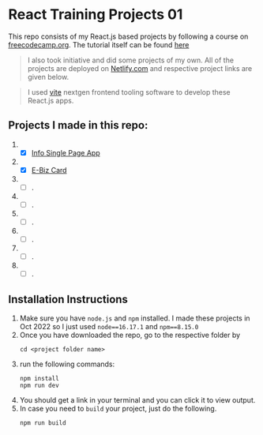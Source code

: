 # React Training Projects 01

This repo consists of my React.js based projects by following a course on [freecodecamp.org](https://www.freecodecamp.org). The tutorial itself can be found [here](https://www.youtube.com/watch?v=bMknfKXIFA8)

> I also took initiative and did some projects of my own. All of the projects are deployed on [Netlify.com](https://app.netlify.com/) and respective project links are given below.

> I used [vite](https://vitejs.dev/) nextgen frontend tooling software to develop these React.js apps.

## Projects I made in this repo:
1. - [x] [Info Single Page App](https://precious-moonbeam-d165b1.netlify.app/)
2. - [x] [E-Biz Card](https://brilliant-cocada-6cfb72.netlify.app/)
3. - [ ] .
4. - [ ] .
5. - [ ] .
6. - [ ] .
7. - [ ] .
8. - [ ] . 

## Installation Instructions
1. Make sure you have `node.js` and `npm` installed. I made these projects in Oct 2022 so I just used `node==16.17.1` and `npm==8.15.0`
2. Once you have downloaded the repo, go to the respective folder by 
   ```
   cd <project folder name>
   ```
3. run the following commands:
   ```
   npm install
   npm run dev
   ```
4. You should get a link in your terminal and you can click it to view output.
5. In case you need to `build` your project, just do the following.
   ```
   npm run build
   ```
